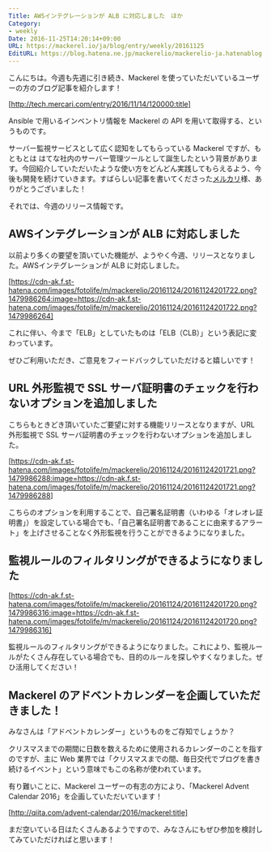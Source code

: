 ```yaml
---
Title: AWSインテグレーションが ALB に対応しました　ほか
Category:
- weekly
Date: 2016-11-25T14:20:14+09:00
URL: https://mackerel.io/ja/blog/entry/weekly/20161125
EditURL: https://blog.hatena.ne.jp/mackerelio/mackerelio-ja.hatenablog.mackerel.io/atom/entry/10328749687195798787
---
```


こんにちは。今週も先週に引き続き、Mackerel を使っていただいているユーザーの方のブログ記事を紹介します！


[http://tech.mercari.com/entry/2016/11/14/120000:title]


Ansible で用いるインベントリ情報を Mackerel の API を用いて取得する、というものです。

サーバー監視サービスとして広く認知をしてもらっている Mackerel ですが、もともとは はてな社内のサーバー管理ツールとして誕生したという背景があります。今回紹介していただいたような使い方をどんどん実践してもらえるよう、今後も開発を続けていきます。すばらしい記事を書いてくださった[メルカリ](https://www.mercari.com/jp/)様、ありがとうございました！


それでは、今週のリリース情報です。


## AWSインテグレーションが ALB に対応しました

以前より多くの要望を頂いていた機能が、ようやく今週、リリースとなりました。AWSインテグレーションが ALB に対応しました。



[https://cdn-ak.f.st-hatena.com/images/fotolife/m/mackerelio/20161124/20161124201722.png?1479986264:image=https://cdn-ak.f.st-hatena.com/images/fotolife/m/mackerelio/20161124/20161124201722.png?1479986264]


これに伴い、今まで「ELB」としていたものは「ELB（CLB）」という表記に変わっています。

ぜひご利用いただき、ご意見をフィードバックしていただけると嬉しいです！


## URL 外形監視で SSL サーバ証明書のチェックを行わないオプションを追加しました

こちらもときどき頂いていたご要望に対する機能リリースとなりますが、URL 外形監視で SSL サーバ証明書のチェックを行わないオプションを追加しました。


[https://cdn-ak.f.st-hatena.com/images/fotolife/m/mackerelio/20161124/20161124201721.png?1479986288:image=https://cdn-ak.f.st-hatena.com/images/fotolife/m/mackerelio/20161124/20161124201721.png?1479986288]



こちらのオプションを利用することで、自己署名証明書（いわゆる「オレオレ証明書」）を設定している場合でも、「自己署名証明書であることに由来するアラート」を上げさせることなく外形監視を行うことができるようになりました。


## 監視ルールのフィルタリングができるようになりました


[https://cdn-ak.f.st-hatena.com/images/fotolife/m/mackerelio/20161124/20161124201720.png?1479986316:image=https://cdn-ak.f.st-hatena.com/images/fotolife/m/mackerelio/20161124/20161124201720.png?1479986316]



監視ルールのフィルタリングができるようになりました。これにより、監視ルールがたくさん存在している場合でも、目的のルールを探しやすくなりました。ぜひ活用してください！


## Mackerel のアドベントカレンダーを企画していただきました！

みなさんは「アドベントカレンダー」というものをご存知でしょうか？

クリスマスまでの期間に日数を数えるために使用されるカレンダーのことを指すのですが、主に Web 業界では「クリスマスまでの間、毎日交代でブログを書き続けるイベント」という意味でもこの名称が使われています。


有り難いことに、Mackerel ユーザーの有志の方により、「Mackerel Advent Calendar 2016」を企画していただいています！



[http://qiita.com/advent-calendar/2016/mackerel:title]



まだ空いている日はたくさんあるようですので、みなさんにもぜひ参加を検討してみていただければと思います！
